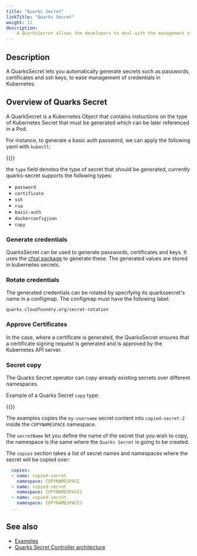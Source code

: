 ```yaml
---
title: "Quarks Secret"
linkTitle: "Quarks Secret"
weight: 12
description:
    A QuarksSecret allows the developers to deal with the management of credentials.
---
```


## Description

A QuarksSecret lets you automatically generate secrets such as passwords, certificates and ssh keys, to ease management of credentials in Kubernetes.

## Overview of Quarks Secret

A QuarkSecret is a Kubernetes Object that contains instuctions on the type of Kubernetes Secret that must be generated which can be later referenced in a Pod.

For instance, to generate a basic auth password, we can apply the following yaml with `kubectl`:

{{<githubembed repo="cloudfoundry-incubator/quarks-secret" file="docs/examples/password.yaml" lang="yaml"  options="hl_lines=6">}}

the `type` field denotes the type of secret that should be generated, currently quarks-secret supports the following types:

- `password`
- `certificate`
- `ssh`	
- `rsa`
- `basic-auth`
- `dockerconfigjson`
- `copy`

### Generate credentials

QuarksSecret can be used to generate passwords, certificates and keys. It uses the [cfssl package](https://github.com/cloudflare/cfssl) to generate these. The generated values are stored in kubernetes secrets.

### Rotate credentials

The generated credentials can be rotated by specifying its quarkssecret's name in a configmap. The configmap must have the following label:

```
quarks.cloudfoundry.org/secret-rotation
```

### Approve Certificates

In the case, where a certificate is generated, the QuarksSecret ensures that a certificate signing request is generated and is approved by the Kubernetes API server.

### Secret copy

The Quarks Secret operator can copy already existing secrets over different namespaces.

Example of a Quarks Secret `copy` type:

{{<githubembed repo="cloudfoundry-incubator/quarks-secret" file="docs/examples/copy.yaml" lang="yaml" >}}

The examples copies the `my-username` secret content into `copied-secret-2`  inside the `COPYNAMESPACE` namespace.

The `secretName` let you define the name of the secret that you wish to copy,  the namespace is the same where the `Quarks Secret` is going to be created.

The `copies` section takes a list of secret names and namespaces where the secret will be copied over:
```yaml
  copies:
  - name: copied-secret
    namespace: COPYNAMESPACE
  - name: copied-secret
    namespace: COPYNAMESPACE2
  - name: copied-secret
    namespace: COPYNAMESPACE3
  ...
```

## See also

- [Examples](https://github.com/cloudfoundry-incubator/quarks-secret/tree/master/docs/examples)
- [Quarks Secret Controller architecture](../../development/controllers/quarks_secret/)